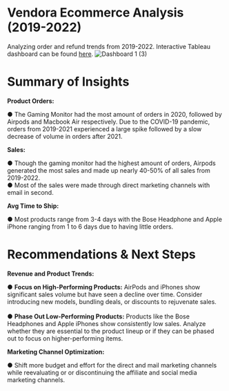 # Vendora Ecommerce Analysis (2019-2022)

Analyzing order and refund trends from 2019-2022. Interactive Tableau dashboard can be found [here](https://public.tableau.com/app/profile/derek.wong6763/viz/VendoraSalesTrendDashboard/Dashboard1).
![Dashboard 1 (3)](https://github.com/user-attachments/assets/05db8d48-ff2c-4a1f-851e-4d13e1aca2c1)



# Summary of Insights

**Product Orders:**

● The Gaming Monitor had the most amount of orders in 2020, followed by Airpods and Macbook Air respectively. Due to the COVID-19 pandemic, orders from 2019-2021 experienced a large spike followed by a slow decrease of volume in orders after 2021.

**Sales:**

● Though the gaming monitor had the highest amount of orders, Airpods generated the most sales and made up nearly 40-50% of all sales from 2019-2022. <br>
● Most of the sales were made through direct marketing channels with email in second.

**Avg Time to Ship:**

● Most products range from 3-4 days with the Bose Headphone and Apple iPhone ranging from 1 to 6 days due to having little orders.

# Recommendations & Next Steps

**Revenue and Product Trends:**

  ● **Focus on High-Performing Products:** AirPods and iPhones show significant sales volume but have seen a decline over time. Consider introducing new models, bundling deals, or discounts to rejuvenate sales. <br> <br>
  ● **Phase Out Low-Performing Products:** Products like the Bose Headphones and Apple iPhones show consistently low sales. Analyze whether they are essential to the product lineup or if they can be phased out to focus on higher-performing items. 

**Marketing Channel Optimization:**

  ● Shift more budget and effort for the direct and mail marketing channels while reevaluating or or discontinuing the affiliate and social media marketing channels. 


